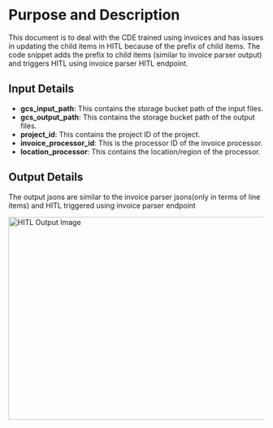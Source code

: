 # Purpose and Description

This document is to deal with the CDE trained using invoices and has issues in updating the child items in HITL because of the prefix of child items. The code snippet adds the prefix to child items (similar to invoice parser output) and triggers HITL using invoice parser HITL endpoint.

## Input Details

* **gcs_input_path**: This contains the storage bucket path of the input files.
* **gcs_output_path**: This contains the storage bucket path of the output files.   
* **project_id**: This contains the project ID of the project.  
* **invoice_processor_id**: This is the processor ID of the invoice processor.                 
* **location_processor**: This contains the location/region of the processor. 

## Output Details

The output jsons are similar to the invoice parser jsons(only in terms of line items) and HITL triggered using invoice parser endpoint

<img src="./Images/HITL_output_1.png" width=800 height=400 alt="HITL Output Image"></img>
